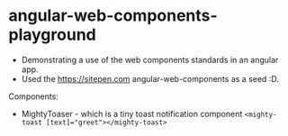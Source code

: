 # angular-web-components-playground

- Demonstrating a use of the web components standards in an angular app.
- Used the https://sitepen.com angular-web-components as a seed :D.

Components:
- MightyToaser - which is a tiny toast notification component
`<mighty-toast [text]="greet"></mighty-toast>
`

